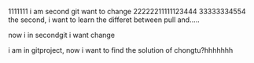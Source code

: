 1111111
i am second git want to change
22222211111123444
33333334554
the second, i want to learn the differet between pull and.....

now i in secondgit i want change

i am in gitproject, now i want to find the solution of chongtu?hhhhhhh

